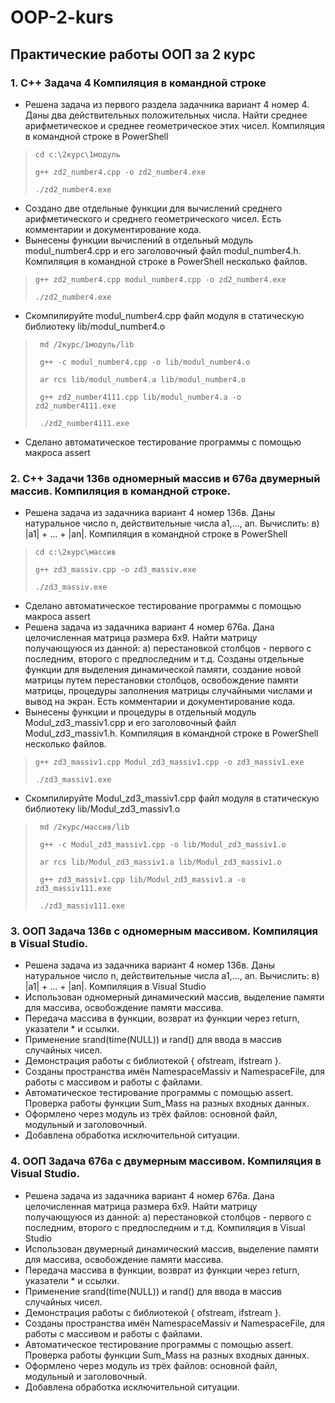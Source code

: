 # OOP-2-kurs
## Практические работы ООП за 2 курс
### 1. C++ Задача 4 Компиляция в командной строке
- Решена задача из первого раздела задачника вариант 4 номер 4.
Даны два действительных положительных числа. Найти среднее арифметическое и среднее геометрическое этих чисел. Компиляция в командной строке в PowerShell
>     cd c:\2курс\1модуль
> 
>     g++ zd2_number4.cpp -o zd2_number4.exe
> 
>     ./zd2_number4.exe
-  Создано две отдельные функции для вычислений среднего арифметического и среднего геометрического чисел. Есть комментарии и документирование кода.
- Вынесены функции вычислений в отдельный модуль modul_number4.cpp и его заголовочный файл modul_number4.h. Компиляция в командной строке в PowerShell  несколько файлов.
>     g++ zd2_number4.cpp modul_number4.cpp -o zd2_number4.exe
> 
>     ./zd2_number4.exe
- Скомпилируйте modul_number4.cpp файл модуля в статическую библиотеку lib/modul_number4.o
>      md /2курс/1модуль/lib
> 
>      g++ -c modul_number4.cpp -o lib/modul_number4.o
> 
>      ar rcs lib/modul_number4.a lib/modul_number4.o
> 
>      g++ zd2_number4111.cpp lib/modul_number4.a -o zd2_number4111.exe
> 
>      ./zd2_number4111.exe
- Сделано автоматическое тестирование программы с помощью макроса assert

### 2. C++ Задачи 136в одномерный массив и 676а двумерный массив. Компиляция в командной строке.
- Решена задача из задачника вариант 4 номер 136в.
Даны натуральное число n, действительные числа a1,..., an. Вычислить: в) |a1| + ... + |an|. Компиляция в командной строке в PowerShell
>     cd c:\2курс\массив
> 
>     g++ zd3_massiv.cpp -o zd3_massiv.exe
> 
>     ./zd3_massiv.exe
- Сделано автоматическое тестирование программы с помощью макроса assert
-  Решена задача из задачника вариант 4 номер 676а.
Дана целочисленная матрица размера 6х9. Найти матрицу получающуюся из данной:
a) перестановкой столбцов - первого с последним, второго с предпоследним и т.д.
Созданы отдельные функции для выделения динамической памяти, создание новой матрицы путем перестановки столбцов, освобождение памяти матрицы, процедуры заполнения матрицы случайными числами и вывод на экран. Есть комментарии и документирование кода.
- Вынесены функции и процедуры в отдельный модуль Modul_zd3_massiv1.cpp и его заголовочный файл Modul_zd3_massiv1.h. Компиляция в командной строке в PowerShell  несколько файлов.
>     g++ zd3_massiv1.cpp Modul_zd3_massiv1.cpp -o zd3_massiv1.exe
> 
>     ./zd3_massiv1.exe
- Скомпилируйте Modul_zd3_massiv1.cpp файл модуля в статическую библиотеку lib/Modul_zd3_massiv1.o
>      md /2курс/массив/lib
> 
>      g++ -c Modul_zd3_massiv1.cpp -o lib/Modul_zd3_massiv1.o
> 
>      ar rcs lib/Modul_zd3_massiv1.a lib/Modul_zd3_massiv1.o
> 
>      g++ zd3_massiv1.cpp lib/Modul_zd3_massiv1.a -o zd3_massiv111.exe
> 
>      ./zd3_massiv111.exe

### 3. ООП Задача 136в с одномерным массивом. Компиляция в Visual Studio.
- Решена задача из задачника вариант 4 номер 136в.
Даны натуральное число n, действительные числа a1,..., an. Вычислить: в) |a1| + ... + |an|. Компиляция в Visual Studio
- Использован одномерный динамический массив, выделение памяти для массива, освобождение памяти массива.
- Передача массива в функции, возврат из функции через return, указатели * и ссылки.
- Применение srand(time(NULL)) и rand() для ввода в массив случайных чисел.
- Демонстрация работы с библиотекой <fstream> { ofstream, ifstream }.
- Созданы пространства имён NamespaceMassiv и NamespaceFile, для работы с массивом и работы с файлами.
- Автоматическое тестирование программы с помощью assert. Проверка работы функции Sum_Mass на разных входных данных.
- Оформлено через модуль из трёх файлов: основной файл, модульный и заголовочный.
- Добавлена обработка исключительной ситуации.

### 4. ООП Задача 676а с двумерным массивом. Компиляция в Visual Studio.
- Решена задача из задачника вариант 4 номер 676а.
Дана целочисленная матрица размера 6х9. Найти матрицу получающуюся из данной:
a) перестановкой столбцов - первого с последним, второго с предпоследним и т.д. Компиляция в Visual Studio
- Использован двумерный динамический массив, выделение памяти для массива, освобождение памяти массива.
- Передача массива в функции, возврат из функции через return, указатели * и ссылки.
- Применение srand(time(NULL)) и rand() для ввода в массив случайных чисел.
- Демонстрация работы с библиотекой <fstream> { ofstream, ifstream }.
- Созданы пространства имён NamespaceMassiv и NamespaceFile, для работы с массивом и работы с файлами.
- Автоматическое тестирование программы с помощью assert. Проверка работы функции Sum_Mass на разных входных данных.
- Оформлено через модуль из трёх файлов: основной файл, модульный и заголовочный.
- Добавлена обработка исключительной ситуации.

